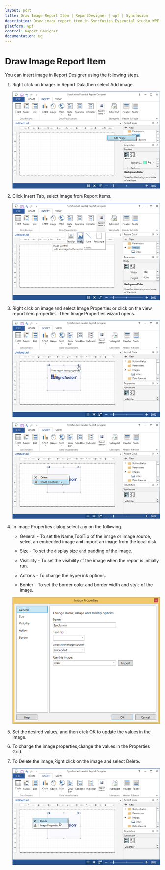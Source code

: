 ```yaml
---
layout: post
title: Draw Image Report Item | ReportDesigner | wpf | Syncfusion
description: Draw image report item in Syncfusion Essential Studio WPF ReportDesigner control, its elements and more.
platform: wpf
control: Report Designer
documentation: ug
---
```


# Draw Image Report Item

You can insert image in Report Designer using the following steps.

1. Right click on Images in Report Data,then select Add image.

   ![Draw-Image-Report-Item_images1](Draw-Image-Report-Item_images/Draw-Image-Report-Item_img1.png)

2. Click Insert Tab, select Image from Report Items.

   ![Draw-Image-Report-Item_images2](Draw-Image-Report-Item_images/Draw-Image-Report-Item_img2.png)

3. Right click on image and select Image Properties or click on the view report item properties. Then Image Properties wizard opens.

   ![Draw-Image-Report-Item_images3](Draw-Image-Report-Item_images/Draw-Image-Report-Item_img3.png)
   
   ![Draw-Image-Report-Item_images4](Draw-Image-Report-Item_images/Draw-Image-Report-Item_img4.png)

4. In Image Properties dialog,select any on the following.

   * General - To set the Name,ToolTip of the image or image source, select an embedded image and import an image from the local disk.
 
   * Size - To set the display size and padding of the image.
   
   * Visibility - To set the visibility of the image when the report is initially run.
   
   * Actions - To change the hyperlink options.
   
   * Border - To set the border color and border width and style of the image.
   
   ![Draw-Image-Report-Item_images5](Draw-Image-Report-Item_images/Draw-Image-Report-Item_img5.png)
   
5. Set the desired values, and then click OK to update the values in the Image.
   
6. To change the image properties,change the values in the Properties Grid.

7. To Delete the image,Right click on the image and select Delete.

   ![Draw-Image-Report-Item_images6](Draw-Image-Report-Item_images/Draw-Image-Report-Item_img6.png)

